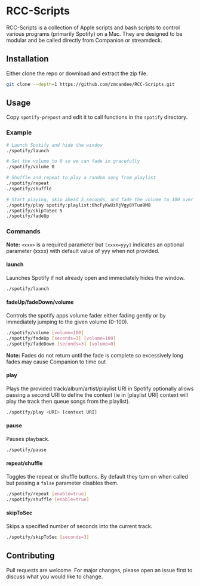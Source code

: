 # RCC-Scripts

RCC-Scripts is a collection of Apple scripts and bash scripts to control various programs (primarily Spotify) on a Mac.  They are designed to be modular and be called directly from Companion or streamdeck.

## Installation

Either clone the repo or download and extract the zip file.

```bash
git clone --depth=1 https://github.com/zmcandee/RCC-Scripts.git
```

## Usage

Copy `spotify-prepost` and edit it to call functions in the `spotify` directory.  

### Example
```bash
# Launch Spotify and hide the window
./spotify/launch

# Set the volume to 0 so we can fade in gracefully
./spotify/volume 0

# Shuffle and repeat to play a random song from playlist
./spotify/repeat
./spotify/shuffle

# Start playing, skip ahead 5 seconds, and fade the volume to 100 over 3 seconds
./spotify/play spotify:playlist:6hcFyKwUzRjVgy8YTua9M8
./spotify/skipToSec 5
./spotify/fadeUp
```

### Commands
**Note:** `<xxx>` is a required parameter but `[xxxx=yyy]` indicates an optional parameter (xxxx) with default value of yyy when not provided.

#### launch
Launches Spotify if not already open and immediately hides the window.
```bash
./spotify/launch
```
#### fadeUp/fadeDown/volume
Controls the spotify apps volume fader either fading gently or by immediately jumping to the given volume (0-100).
```bash
./spotify/volume [volume=100]
./spotify/fadeUp [seconds=3] [volume=100]
./spotify/fadeDown [seconds=3] [volume=0]
```
**Note:** Fades do not return until the fade is complete so excessively long fades may cause Companion to time out

#### play
Plays the provided track/album/artist/playlist URI in Spotify optionally allows passing a second URI to define the context (ie <track URI> in [playlist URI] context will play the track then queue songs from the playlist).
```bash
./spotify/play <URI> [context URI]
```

#### pause
Pauses playback.
```bash
./spotify/pause
```

#### repeat/shuffle
Toggles the repeat or shuffle buttons.  By default they turn on when called but passing a `false` parameter disables them.
```bash
./spotify/repeat [enable=true]
./spotify/shuffle [enable=true] 
```
#### skipToSec
Skips a specified number of seconds into the current track.
```bash
./spotify/skipToSec [seconds=3]
```

## Contributing

Pull requests are welcome. For major changes, please open an issue first
to discuss what you would like to change.
